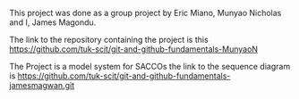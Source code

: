 This project was done as a group project by Eric Miano, Munyao Nicholas and I, James Magondu.

The link to the repository containing the project is this https://github.com/tuk-scit/git-and-github-fundamentals-MunyaoN

The Project is a model system for SACCOs
the link to the sequence diagram is https://github.com/tuk-scit/git-and-github-fundamentals-jamesmagwan.git
